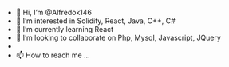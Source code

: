 - 👋 Hi, I’m @Alfredok146
- 👀 I’m interested in Solidity, React, Java, C++, C#
- 🌱 I’m currently learning React
- 💞️ I’m looking to collaborate on Php, Mysql, Javascript, JQuery
- 
- 📫 How to reach me ...

<!---
Alfredok146/Alfredok146 is a ✨ special ✨ repository because its `README.md` (this file) appears on your GitHub profile.
You can click the Preview link to take a look at your changes.
--->
